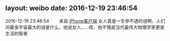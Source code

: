 layout: weibo
date: 2016-12-19 23:46:54
---
<meta name="referrer" content="no-referrer" />

2016-12-19 23:46:54  &nbsp;&nbsp;&nbsp;&nbsp;&nbsp;&nbsp; 来自 <a href="http://app.weibo.com/t/feed/9ksdit" rel="nofollow">iPhone客户端</a>
女人真是一生参不透的谜啊，人们问霍金宇宙最大的谜是什么，他说女人……唔，他不愧是当代最伟大物理学家更是生活的智者 ​​​
